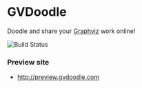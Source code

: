 
GVDoodle
=============================
Doodle and share your [Graphviz] work online!

![Build Status](https://travis-ci.org/hatemogi/gvdoodle.svg)

### Preview site

* <http://preview.gvdoodle.com>

[Graphviz]: http://www.graphviz.org
